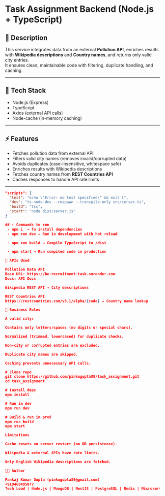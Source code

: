 # Task Assignment Backend (Node.js + TypeScript)

## 📌 Description
This service integrates data from an external **Pollution API**, enriches results with **Wikipedia descriptions** and **Country names**, and returns only valid city entries.  
It ensures clean, maintainable code with filtering, duplicate handling, and caching.

---

## 🚀 Tech Stack
- Node.js (Express)
- TypeScript
- Axios (external API calls)
- Node-cache (in-memory caching)

---

## ⚡ Features
- Fetches pollution data from external API
- Filters valid city names (removes invalid/corrupted data)
- Avoids duplicates (case-insensitive, whitespace safe)
- Enriches results with Wikipedia descriptions
- Fetches country names from **REST Countries API**
- Caches responses to handle API rate limits

---

```json
"scripts": {
  "test": "echo \"Error: no test specified\" && exit 1",
  "dev": "ts-node-dev --respawn --transpile-only src/server.ts",
  "build": "tsc",
  "start": "node dist/server.js"
}

## ⚡ Commands to run
 - npm i  → To install dependencies
 - npm run dev → Run in development with hot reload

 - npm run build → Compile TypeScript to /dist

 - npm start → Run compiled code in production

🔗 APIs Used

Pollution Data API
Base URL: https://be-recruitment-task.onrender.com
Docs: API Docs

Wikipedia REST API → City descriptions

REST Countries API
https://restcountries.com/v3.1/alpha/{code} → Country name lookup

📝 Business Rules

A valid city:

Contains only letters/spaces (no digits or special chars).

Normalized (trimmed, lowercased) for duplicate checks.

Non-city or corrupted entries are excluded.

Duplicate city names are skipped.

Caching prevents unnecessary API calls.

# Clone repo
git clone https://github.com/pinkugupta89/task_assignment.git
cd task_assignment

# Install deps
npm install

# Run in dev
npm run dev

# Build & run in prod
npm run build
npm start

Limitations

Cache resets on server restart (no DB persistence).

Wikipedia & external APIs have rate limits.

Only English Wikipedia descriptions are fetched.

👨‍💻 Author

Pankaj Kumar Gupta (pinkugupta89@gmail.com)
+919460495077
Tech Lead | Node.js | MongoDB | NestJS | PostgreSQL | Redis | Microservices | Docker | K8s | Git